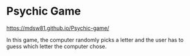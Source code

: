 # Psychic Game

https://mdsw81.github.io/Psychic-game/

In this game, the computer randomly picks a letter and the user has to guess which letter the computer chose.
